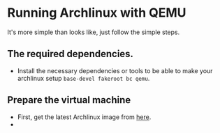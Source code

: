 # Running Archlinux with QEMU
It's more simple than looks like, just follow the simple steps.
## The required dependencies.
* Install the necessary dependencies or tools to be able to make your archlinux setup `base-devel fakeroot bc qemu`.
## Prepare the virtual machine
* First, get the latest Archlinux image from [here](https://archlinux.org/download/).
* 
